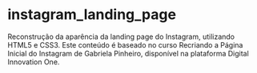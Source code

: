 # instagram_landing_page

Reconstrução da aparência da landing page do Instagram, utilizando HTML5 e CSS3. 
Este conteúdo é baseado no curso Recriando a Página Inicial do Instagram de Gabriela Pinheiro, disponível na plataforma Digital Innovation One. 
